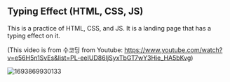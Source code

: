 ## Typing Effect (HTML, CSS, JS)

This is a practice of HTML, CSS, and JS.
It is a landing page that has a typing effect on it.

(This video is from 수코딩 from Youtube: https://www.youtube.com/watch?v=e56H5n1SvEs&list=PL-eeIUD86IjSyxTbGT7wY3Hie_HA5bKvg)

![1693869930133](https://github.com/skim170/TypingEffect_html_css_js/assets/143132082/afef01d0-aed2-42de-ace3-3e6230db4664)

